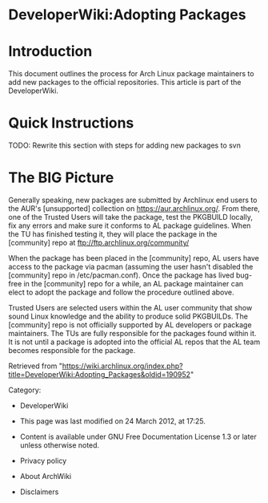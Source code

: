 DeveloperWiki:Adopting Packages
===============================

Introduction
============

This document outlines the process for Arch Linux package maintainers to
add new packages to the official repositories. This article is part of
the DeveloperWiki.

Quick Instructions
==================

TODO: Rewrite this section with steps for adding new packages to svn

The BIG Picture
===============

Generally speaking, new packages are submitted by Archlinux end users to
the AUR's [unsupported] collection on https://aur.archlinux.org/. From
there, one of the Trusted Users will take the package, test the PKGBUILD
locally, fix any errors and make sure it conforms to AL package
guidelines. When the TU has finished testing it, they will place the
package in the [community] repo at ftp://ftp.archlinux.org/community/

When the package has been placed in the [community] repo, AL users have
access to the package via pacman (assuming the user hasn't disabled the
[community] repo in /etc/pacman.conf). Once the package has lived
bug-free in the [community] repo for a while, an AL package maintainer
can elect to adopt the package and follow the procedure outlined above.

Trusted Users are selected users within the AL user community that show
sound Linux knowledge and the ability to produce solid PKGBUILDs. The
[community] repo is not officially supported by AL developers or package
maintainers. The TUs are fully responsible for the packages found within
it. It is not until a package is adopted into the official AL repos that
the AL team becomes responsible for the package.

Retrieved from
"https://wiki.archlinux.org/index.php?title=DeveloperWiki:Adopting_Packages&oldid=190952"

Category:

-   DeveloperWiki

-   This page was last modified on 24 March 2012, at 17:25.
-   Content is available under GNU Free Documentation License 1.3 or
    later unless otherwise noted.
-   Privacy policy
-   About ArchWiki
-   Disclaimers
